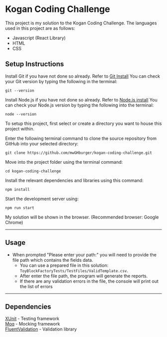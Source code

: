 # Kogan Coding Challenge

This project is my solution to the Kogan Coding Challenge. The languages used in this project are as follows:

- Javascript (React Library)
- HTML
- CSS

## Setup Instructions

Install Git if you have not done so already. Refer to [Git Install](https://git-scm.com/book/en/v2/Getting-Started-Installing-Git)
You can check your Git version by typing the following in the terminal:

```
git --version
```

Install Node.js if you have not done so already. Refer to [Node.js install](https://nodejs.org/en/)
You can check your Node.js version by typing the following into the terminal:

```
node --version
```

To setup this project, first select or create a directory you want to house this project within.

Enter the following terminal command to clone the source repository from GitHub into your selected directory:

```
git clone https://github.com/mwGHburger/kogan-coding-challenge.git
```

Move into the project folder using the terminal command:

```
cd kogan-coding-challenge
```

Install the relevant dependencies and libraries using this command:

```
npm install
```

Start the development server using:

```
npm run start
```

My solution will be shown in the browser. (Recommended browser: Google Chrome)


----
## Usage
- When prompted "Please enter your path:" you will need to provide the file path which contains the fields data.
    - You can use a prepared file in this solution: `ToyBlockFactoryTests/TestFiles/ValidTemplate.csv`.
    - After enter the file path, the program will generate the reports.
    - If there are any validation errors in the file, the console will print out the list of errors
---
## Dependencies
[XUnit](https://xunit.net/) - Testing framework \
[Moq](https://github.com/Moq/moq4/wiki/Quickstart) - Mocking framework \
[FluentValidation](https://fluentvalidation.net/) - Validation library

